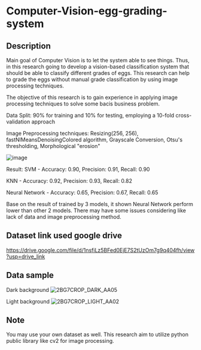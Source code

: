 # Computer-Vision-egg-grading-system

## Description
Main goal of Computer Vision is to let the system able to see things. Thus, in this research going to develop a vision-based classification system that should be able to classify different grades of eggs. This research can help to grade the eggs without manual grade classification by using image processing techniques.

The objective of this research is to gain experience in applying image processing techniques to solve some bacis business problem. 

Data Split:  90% for training and 10% for testing, employing a 10-fold cross-validation approach

Image Preprocessing techniques: Resizing(256, 256), fastNlMeansDenoisingColored algorithm, Grayscale Conversion, Otsu's thresholding, Morphological "erosion"

![image](https://github.com/esmond09/computer-vision-egg-grading-system/assets/130723274/b53a2fe1-2f9c-4b07-9472-615e4149e1c2)


Result: 
SVM - Accuracy: 0.90, Precision: 0.91, Recall: 0.90

KNN - Accuracy: 0.92, Precision: 0.93, Recall: 0.82

Neural Network - Accuracy: 0.65, Precision: 0.67, Recall: 0.65

Base on the result of trained by 3 models, it shown Neural Network perform lower than other 2 models. There may have some issues considering like lack of data and image preprocessing method.


## Dataset link used google drive
https://drive.google.com/file/d/1nsfiLz5BFed0EjE7S2tUzOm7g9q404fh/view?usp=drive_link

## Data sample
Dark background
![2BG7CROP_DARK_AA05](https://github.com/esmond09/machine-learning-egg-grading-system/assets/130723274/f23340c7-101e-4789-90a3-5a9601e10f20)

Light background
![2BG7CROP_LIGHT_AA02](https://github.com/esmond09/machine-learning-egg-grading-system/assets/130723274/fefc21a7-8cea-4894-a03c-f16f685a7caa)

## Note
You may use your own dataset as well. This research aim to utilize python public library like cv2 for image processing.
